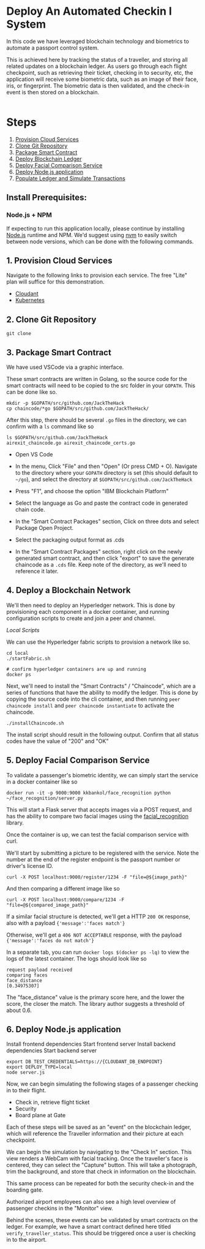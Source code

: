 # Deploy An Automated Checkin l System
In this code we have leveraged blockchain technology and biometrics to automate a passport control system.

This is achieved here by tracking the status of a traveller, and storing all related updates on a blockchain ledger. As users go through each flight checkpoint, such as retrieving their ticket, checking in to security, etc, the application will receive some biometric data, such as an image of their face, iris, or fingerprint. The biometric data is then validated, and the check-in event is then stored on a blockchain.

<img src="">

# Steps

1. [Provision Cloud Services](#1-provision-cloud-services)
2. [Clone Git Repository](#2-clone-git-repository)
3. [Package Smart Contract](#3-package-smart-contract)
4. [Deploy Blockchain Ledger](#4-deploy-blockchain-ledger)
5. [Deploy Facial Comparison Service](#5-deploy-facial-comparison-service)
6. [Deploy Node.js application](#6-deploy-cloud-services)
7. [Populate Ledger and Simulate Transactions](#7-populate-ledger-and-simulate-transactions)

## Install Prerequisites:

### Node.js + NPM
If expecting to run this application locally, please continue by installing [Node.js](https://nodejs.org/en/) runtime and NPM. We'd suggest using [nvm](https://github.com/creationix/nvm) to easily switch between node versions, which can be done with the following commands.


<!-- ### GoLang
Golang is a programming language we'll use to write "smart contracts". Smart contracts are essentially functions that can be used to query and update the ledger.

Golang can be installed by visiting the following [link](https://golang.org/dl/), and downloading the package for your operating system.

On OS X, we can install go by downloading and selecting the `.pkg` file, and click through the prompt. If using Linux, we can install go by downloading the `.tar.gz` file and extracting it to `/usr/local`

```
tar -C /usr/local -xzf go*tar.gz
```

By default, the "GOPATH" environment variable should be set to `$HOME/go`. Set this `GOPATH` variable in your `~/.bash_profile`.
```
GOPATH=$HOME/go
``` -->

## 1. Provision Cloud Services
Navigate to the following links to provision each service. The free "Lite" plan will suffice for this demonstration.

- [Cloudant](https://cloud.ibm.com/catalog/services/cloudant)
- [Kubernetes](https://cloud.ibm.com/kubernetes/catalog/cluster)


## 2. Clone Git Repository
```
git clone
```


## 3. Package Smart Contract

We have used VSCode via a graphic interface. 

These smart contracts are written in Golang, so the source code for the smart contracts will need to be copied to the src folder in your `GOPATH`. This can be done like so.
```
mkdir -p $GOPATH/src/github.com/JackTheHack
cp chaincode/*go $GOPATH/src/github.com/JackTheHack/
```

After this step, there should be several `.go` files in the directory, we can confirm with a `ls` command like so
```
ls $GOPATH/src/github.com/JackTheHack
airexit_chaincode.go airexit_chaincode_certs.go
```

- Open VS Code

- In the menu, Click "File" and then "Open" (Or press CMD + O). Navigate to the directory where your `GOPATH` directory is set (this should default to `~/go`), and select the directory at `$GOPATH/src/github.com/JackTheHack`

- Press "F1", and choose the option "IBM Blockchain Platform"

- Select the language as Go and paste the contract code in generated chain code.

- In the "Smart Contract Packages" section, Click on three dots and select Package Open Project.

- Select the packaging output format as .cds

- In the "Smart Contract Packages" section, right click on the newly generated smart contract, and then click "export" to save the generate chaincode as a `.cds` file. Keep note of the directory, as we'll need to reference it later.

## 4. Deploy a Blockchain Network

We'll then need to deploy an Hyperledger network. This is done by provisioning each component in a docker container, and running configuration scripts to create and join a peer and channel. 

<!--
A local Hyperledger Fabric network can be deployed by running the following commands.
```
cd local
./startFabric.sh
```

After the network is up and running, we'll need to install the "Smart Contracts" / "Chaincode", which are a series of functions that have the ability to modify the ledger. This is done by copying the source code into the cli container, and then running `peer chaincode install` and `peer chaincode instantiate` to activate the chaincode. These commands can be executed by running the included script below.

```
./installChaincode.sh
``` -->


*Local Scripts*

We can use the Hyperledger fabric scripts to provision a network like so.
```
cd local
./startFabric.sh

# confirm hyperledger containers are up and running
docker ps
```

Next, we'll need to install the "Smart Contracts" / "Chaincode", which are a series of functions that have the ability to modify the ledger. This is done by copying the source code into the cli container, and then running `peer chaincode install` and `peer chaincode instantiate` to activate the chaincode.

```
./installChaincode.sh
```

The install script should result in the following output. Confirm that all status codes have the value of "200" and "OK"

<!-- After the chaincode has been installed, we can run a sample chaincode invocation to confirm things are configured properly. This can be done by using the `docker exec` command, and providing arguments to target our hyperledger network and invoke the `read_everything` function. This should return a 200 status code and a JSON object with `products`, `retailer`, and `regulator` keys.

```
docker exec cli peer chaincode invoke -o orderer.example.com:7050 -C mychannel -n food -c '{"Args":["read_everything"]}'
``` -->

## 5. Deploy Facial Comparison Service
To validate a passenger's biometric identity, we can simply start the service in a docker container like so

```
docker run -it -p 9000:9000 kkbankol/face_recognition python ~/face_recognition/server.py
```

This will start a Flask server that accepts images via a POST request, and has the ability to compare two facial images using the [facial_recognition](https://github.com/ageitgey/face_recognition) library.

Once the container is up, we can test the facial comparison service with curl.

We'll start by submitting a picture to be registered with the service. Note the number at the end of the register endpoint is the passport number or driver's license ID.
```
curl -X POST localhost:9000/register/1234 -F "file=@${image_path}"
```
And then comparing a different image like so
```
curl -X POST localhost:9000/compare/1234 -F "file=@${compared_image_path}"
```

If a similar facial structure is detected, we'll get a HTTP `200 OK` response, also with a payload `{'message':'faces match'}`

Otherwise, we'll get a `406 NOT ACCEPTABLE` response, with the payload `{'message':'faces do not match'}`

In a separate tab, you can run `docker logs $(docker ps -lq)` to view the logs of the latest container. The logs should look like so
```
request payload received
comparing faces
face_distance
[0.34975307]
```

The "face_distance" value is the primary score here, and the lower the score, the closer the match. The library author suggests a threshold of about 0.6.

## 6. Deploy Node.js application
Install frontend dependencies
Start frontend server
Install backend dependencies
Start backend server
```
export DB_TEST_CREDENTIALS=https://{CLOUDANT_DB_ENDPOINT}
export DEPLOY_TYPE=local
node server.js
```

Now, we can begin simulating the following stages of a passenger checking in to their flight.

- Check in, retrieve flight ticket
- Security
- Board plane at Gate

Each of these steps will be saved as an "event" on the blockchain ledger, which will reference the Traveller information and their picture at each checkpoint.

We can begin the simulation by navigating to the "Check In" section. This view renders a WebCam with facial tracking. Once the traveller's face is centered, they can select the "Capture" button. This will take a photograph, trim the background, and store that check in information on the blockchain.

This same process can be repeated for both the security check-in and the boarding gate.

Authorized airport employees can also see a high level overview of passenger checkins in the "Monitor" view.


Behind the scenes, these events can be validated by smart contracts on the ledger. For example, we have a smart contract defined here titled `verify_traveller_status`. This should be triggered once a user is checking in to the airport.

